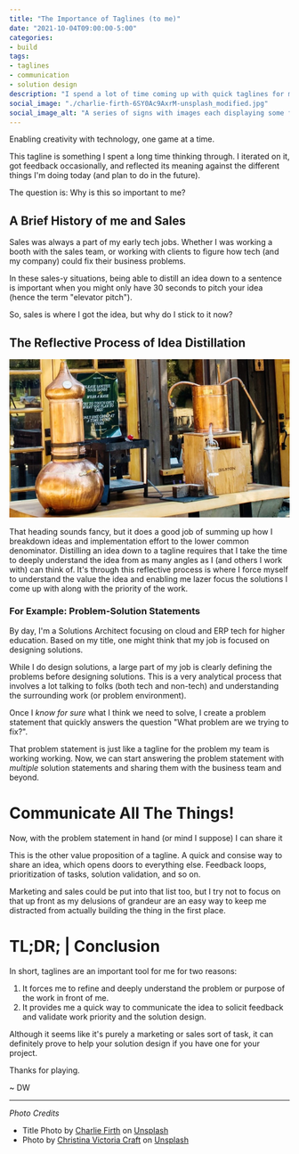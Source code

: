 ```yaml
---
title: "The Importance of Taglines (to me)"
date: "2021-10-04T09:00:00-5:00"
categories:
- build
tags:
- taglines
- communication
- solution design
description: "I spend a lot of time coming up with quick taglines for my different projects and ideas, which seem like a distraction from actually building solutions. Why are taglines they so important to me and my process?"
social_image: "./charlie-firth-6SY0Ac9AxrM-unsplash_modified.jpg"
social_image_alt: "A series of signs with images each displaying some fo the text of a catch phase or tagline."
---
```

Enabling creativity with technology, one game at a time.

This tagline is something I spent a long time thinking through. I iterated on it, got feedback occasionally, and reflected its meaning against the different things I'm doing today (and plan to do in the future).

The question is: Why is this so important to me?

## A Brief History of me and Sales
Sales was always a part of my early tech jobs. Whether I was working a booth with the sales team, or working with clients to figure how tech (and my company) could fix their business problems. 

In these sales-y situations, being able to distill an idea down to a sentence is important when you might only have 30 seconds to pitch your idea (hence the term "elevator pitch"). 

So, sales is where I got the idea, but why do I stick to it now? 

## The Reflective Process of Idea Distillation

![Copper distilling equipment on a table outside of a rustic-looking store](christina-victoria-craft-szOqMDTqB7M-unsplash_modified.jpg)

That heading sounds fancy, but it does a good job of summing up how I breakdown ideas and implementation effort to the lower common denominator. Distilling an idea down to a tagline requires that I take the time to deeply understand the idea from as many angles as I (and others I work with) can think of. It's through this reflective process is where I force myself to understand the value the idea and enabling me lazer focus the solutions I come up with along with the priority of the work.

### For Example: Problem-Solution Statements
By day, I'm a Solutions Architect focusing on cloud and ERP tech for higher education. Based on my title, one might think that my job is focused on designing solutions. 

While I do design solutions, a large part of my job is clearly defining the problems before designing solutions. This is a very analytical process that involves a lot talking to folks (both tech and non-tech) and understanding the surrounding work (or problem environment). 

Once I _know for sure_ what I think we need to solve, I create a problem statement that quickly answers the  question "What problem are we trying to fix?". 

That problem statement is just like a tagline for the problem my team is working working. Now, we can start answering the problem statement with _multiple_ solution statements and sharing them with the business team and beyond.

# Communicate All The Things!
Now, with the problem statement in hand (or mind I suppose) I can share it

This is the other value proposition of  a tagline. A quick and consise way to share an idea, which opens doors to everything else. Feedback loops, prioritization of tasks, solution validation, and so on. 

Marketing and sales could be put into that list too, but I try not to focus on that up front as my delusions of grandeur are an easy way to keep me distracted from actually building the thing in the first place. 


# TL;DR; | Conclusion 
In short, taglines are an important tool for me for two reasons: 

1) It forces me to refine and deeply understand the problem or purpose of the work in front of me.
2) It provides me a quick way to communicate the idea to solicit feedback and validate work priority and the solution design. 

Although it seems like it's purely a marketing or sales sort of task, it can definitely prove to help your solution design if you have one for your project.

Thanks for playing. 

~ DW

---

_Photo Credits_

- Title Photo by <a href="https://unsplash.com/@charliefirth?utm_source=unsplash&utm_medium=referral&utm_content=creditCopyText">Charlie Firth</a> on <a href="https://unsplash.com/s/photos/catch-phrase?utm_source=unsplash&utm_medium=referral&utm_content=creditCopyText">Unsplash</a>
- Photo by <a href="https://unsplash.com/@victoriabcphotographer?utm_source=unsplash&utm_medium=referral&utm_content=creditCopyText">Christina Victoria Craft</a> on <a href="https://unsplash.com/s/photos/distill?utm_source=unsplash&utm_medium=referral&utm_content=creditCopyText">Unsplash</a>
  
  













